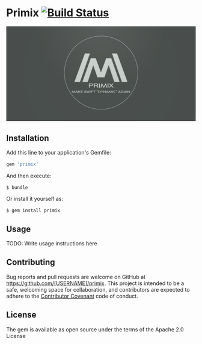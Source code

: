 # Primix [![Build Status](https://travis-ci.org/Primix/Primix.svg?branch=master)](https://travis-ci.org/Primix/Primix)

![primix-banner](images/banner.jpg)

## Installation

Add this line to your application's Gemfile:

```ruby
gem 'primix'
```

And then execute:

    $ bundle

Or install it yourself as:

    $ gem install primix

## Usage

TODO: Write usage instructions here


## Contributing

Bug reports and pull requests are welcome on GitHub at https://github.com/[USERNAME]/primix. This project is intended to be a safe, welcoming space for collaboration, and contributors are expected to adhere to the [Contributor Covenant](http://contributor-covenant.org) code of conduct.


## License

The gem is available as open source under the terms of the Apache 2.0 License

